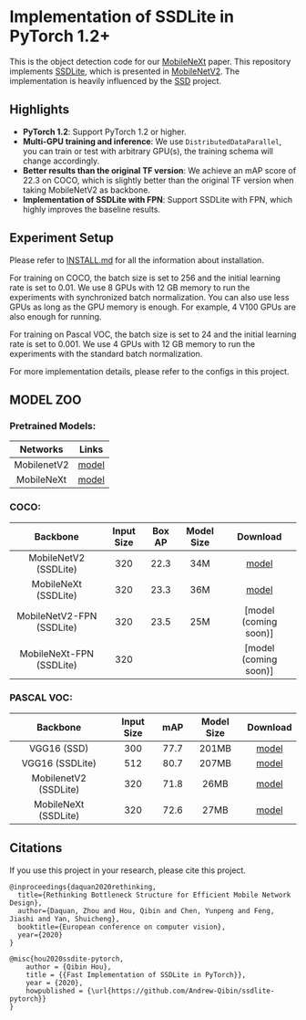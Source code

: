 # Implementation of SSDLite in PyTorch 1.2+ 

This is the object detection code for our [MobileNeXt](https://arxiv.org/pdf/2007.02269.pdf) paper.
This repository implements [SSDLite](https://arxiv.org/abs/1512.02325), which is presented in [MobileNetV2](https://arxiv.org/pdf/1801.04381.pdf). 
The implementation is heavily influenced by the [SSD](https://github.com/lufficc/SSD) project.

## Highlights

- **PyTorch 1.2**: Support PyTorch 1.2 or higher.
- **Multi-GPU training and inference**: We use `DistributedDataParallel`, you can train or test with arbitrary GPU(s), the training schema will change accordingly.
- **Better results than the original TF version**: We achieve an mAP score of 22.3 on COCO, which is slightly better than the original TF version when taking MobileNetV2 as backbone. 
- **Implementation of SSDLite with FPN**: Support SSDLite with FPN, which highly improves the baseline results.

## Experiment Setup

Please refer to [INSTALL.md](https://github.com/Andrew-Qibin/ssdlite-pytorch/blob/master/INSTALL.md) for all the information about installation.

For training on COCO, the batch size is set to 256 and the initial learning rate is set to 0.01. We use 8 GPUs with 12 GB memory to run the experiments
with synchronized batch normalization. You can also use less GPUs as long as the GPU memory is enough. For example, 4 V100 GPUs are also enough for running.

For training on Pascal VOC, the batch size is set to 24 and the initial learning rate is set to 0.001. We use 4 GPUs with 12 GB memory to run the experiments
with the standard batch normalization.

For more implementation details, please refer to the configs in this project.

## MODEL ZOO

### Pretrained Models:
|   Networks   |     Links    | 
| :----------: | :----------: |
|  MobilenetV2 |  [model](https://download.pytorch.org/models/mobilenet_v2-b0353104.pth) |
|  MobileNeXt  |  [model](https://github.com/Andrew-Qibin/ssdlite-pytorch/blob/master/weights/mnext.pth.tar) |

### COCO:

| Backbone                   | Input Size   |       Box AP     | Model Size | Download  |
| :------------------------: | :----------: | :--------------: | :--------: | :-------: |
|  MobileNetV2 (SSDLite)     |     320      |          22.3    | 34M        | [model](https://drive.google.com/file/d/1jKa16d2c7zSrIYzKAVb9PyAQH2ifXCih/view?usp=sharing)   |
|  MobileNeXt (SSDLite)      |     320      |          23.3    | 36M        | [model](https://drive.google.com/file/d/1GlBU-10YBjGhj9snw9JVU6i__dc9-INY/view?usp=sharing)   |
|  MobileNetV2-FPN (SSDLite) |     320      |          23.5    | 25M        | [model (coming soon)] |
|  MobileNeXt-FPN (SSDLite)  |     320      |                  |            | [model (coming soon)] |

### PASCAL VOC:

| Backbone               | Input Size  |          mAP         | Model Size | Download  |
| :--------------------: | :----------:|   :--------------:   | :--------: | :-------: |
|  VGG16 (SSD)           |     300     |          77.7        |   201MB    | [model](https://github.com/lufficc/SSD/releases/download/1.2/vgg_ssd300_voc0712.pth)  |
|  VGG16 (SSDLite)       |     512     |          80.7        |   207MB    | [model](https://github.com/lufficc/SSD/releases/download/1.2/vgg_ssd512_voc0712.pth)  |
|  MobilenetV2 (SSDLite) |     320     |          71.8        |   26MB     | [model](https://drive.google.com/file/d/1rWVxlWGeCylH-sz43PKQUlOsWTzxZTnq/view?usp=sharing) |
|  MobileNeXt (SSDLite)  |     320     |          72.6        |   27MB     | [model](https://drive.google.com/file/d/1s365AwRVdGMGDZrSjMN58qOx7ydmbutx/view?usp=sharing) |



## Citations
If you use this project in your research, please cite this project.

```text
@inproceedings{daquan2020rethinking,
  title={Rethinking Bottleneck Structure for Efficient Mobile Network Design},
  author={Daquan, Zhou and Hou, Qibin and Chen, Yunpeng and Feng, Jiashi and Yan, Shuicheng},
  booktitle={European conference on computer vision},
  year={2020}
}
```

```text
@misc{hou2020ssdite-pytorch,
    author = {Qibin Hou},
    title = {{Fast Implementation of SSDLite in PyTorch}},
    year = {2020},
    howpublished = {\url{https://github.com/Andrew-Qibin/ssdlite-pytorch}}
}
```
